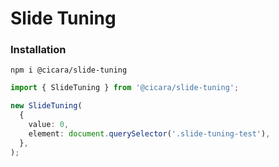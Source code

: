Slide Tuning
====

### Installation
```shell
npm i @cicara/slide-tuning
```
```typescript
import { SlideTuning } from '@cicara/slide-tuning';

new SlideTuning(
  {
    value: 0,
    element: document.querySelector('.slide-tuning-test'),
  },
);
```
